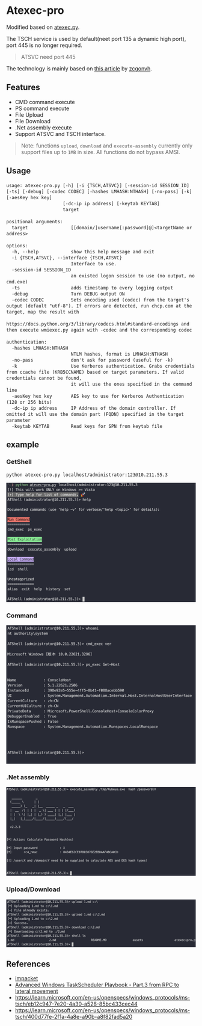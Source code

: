 # Atexec-pro

Modified based on [atexec.py](https://github.com/fortra/impacket/blob/master/examples/atexec.py).

The TSCH service is used by default(neet port 135 a dynamic high port), port 445 is no longer required.
>ATSVC need port 445

The technology is mainly based on [this article](https://www.zcgonvh.com/post/Advanced_Windows_Task_Scheduler_Playbook-Part.3_from_RPC_to_lateral_movement.html) by [zcgonvh](https://github.com/zcgonvh).

## Features
* CMD command execute
* PS command execute
* File Upload
* File Download
* .Net assembly execute
* Support ATSVC and TSCH interface.
  
>Note: functions `upload`, `download` and `execute-assembly` currently only support files up to `1MB` in size. All functions do not bypass AMSI.

## Usage
```
usage: atexec-pro.py [-h] [-i {TSCH,ATSVC}] [-session-id SESSION_ID] [-ts] [-debug] [-codec CODEC] [-hashes LMHASH:NTHASH] [-no-pass] [-k] [-aesKey hex key]
                     [-dc-ip ip address] [-keytab KEYTAB]
                     target

positional arguments:
  target                [[domain/]username[:password]@]<targetName or address>

options:
  -h, --help            show this help message and exit
  -i {TSCH,ATSVC}, --interface {TSCH,ATSVC}
                        Interface to use.
  -session-id SESSION_ID
                        an existed logon session to use (no output, no cmd.exe)
  -ts                   adds timestamp to every logging output
  -debug                Turn DEBUG output ON
  -codec CODEC          Sets encoding used (codec) from the target's output (default "utf-8"). If errors are detected, run chcp.com at the target, map the result with
                        https://docs.python.org/3/library/codecs.html#standard-encodings and then execute wmiexec.py again with -codec and the corresponding codec

authentication:
  -hashes LMHASH:NTHASH
                        NTLM hashes, format is LMHASH:NTHASH
  -no-pass              don't ask for password (useful for -k)
  -k                    Use Kerberos authentication. Grabs credentials from ccache file (KRB5CCNAME) based on target parameters. If valid credentials cannot be found,
                        it will use the ones specified in the command line
  -aesKey hex key       AES key to use for Kerberos Authentication (128 or 256 bits)
  -dc-ip ip address     IP Address of the domain controller. If omitted it will use the domain part (FQDN) specified in the target parameter
  -keytab KEYTAB        Read keys for SPN from keytab file
```

## example

### GetShell
```
python atexec-pro.py localhost/administrator:123@10.211.55.3
```

![alt text](assets/image.png)

### Command

![alt text](assets/image-1.png)

### .Net assembly

![alt text](assets/image-2.png)

### Upload/Download

![alt text](assets/image-3.png)


## References
* [impacket](https://github.com/fortra/impacket)
* [Advanced Windows TaskScheduler Playbook - Part.3 from RPC to lateral movement](https://www.zcgonvh.com/post/Advanced_Windows_Task_Scheduler_Playbook-Part.3_from_RPC_to_lateral_movement.html)
* https://learn.microsoft.com/en-us/openspecs/windows_protocols/ms-tsch/eb12c947-7e20-4a30-a528-85bc433cec44
* https://learn.microsoft.com/en-us/openspecs/windows_protocols/ms-tsch/400d77fe-2f1a-4a8e-a90b-a8f82fad5a20